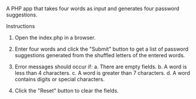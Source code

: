 A PHP app that takes four words as input and generates four password suggestions.

Instructions
1. Open the index.php in a browser.

2. Enter four words and click the "Submit" button to get a list of password suggestions generated
from the shuffled letters of the entered words.

3. Error messages should occur if:
a. There are empty fields.
b. A word is less than 4 characters.
c. A word is greater than 7 characters.
d. A word contains digits or special characters.

4. Click the "Reset" button to clear the fields.